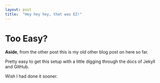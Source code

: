 ```yaml
---
layout: post
title:  "Hey hey hey, that was EZ!"
---
```


# Too Easy?

**Aside**, from the other post this is my old other blog post on here so far.

Pretty easy to get this setup with a little digging through the docs of Jekyll and GitHub.

Wish I had done it sooner.